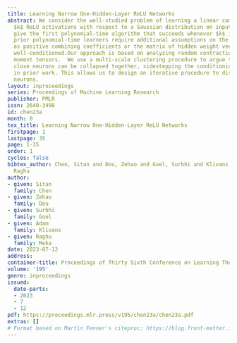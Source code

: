 ```yaml
---
title: Learning Narrow One-Hidden-Layer ReLU Networks
abstract: We consider the well-studied problem of learning a linear combination of
  $k$ ReLU activations with respect to a Gaussian distribution on inputs in $d$ dimensions.  We
  give the first polynomial-time algorithm that succeeds whenever $k$ is a constant.  All
  prior polynomial-time learners require additional assumptions on the network, such
  as positive combining coefficients or the matrix of hidden weight vectors being
  well-conditioned.Our approach is based on analyzing random contractions of higher-order
  moment tensors.  We use a multi-scale clustering procedure to argue that sufficiently
  close neurons can be collapsed together, sidestepping the conditioning issues present
  in prior work. This allows us to design an iterative procedure to discover individual
  neurons.
layout: inproceedings
series: Proceedings of Machine Learning Research
publisher: PMLR
issn: 2640-3498
id: chen23a
month: 0
tex_title: Learning Narrow One-Hidden-Layer ReLU Networks
firstpage: 1
lastpage: 35
page: 1-35
order: 1
cycles: false
bibtex_author: Chen, Sitan and Dou, Zehao and Goel, Surbhi and Klivans, Adam and Meka,
  Raghu
author:
- given: Sitan
  family: Chen
- given: Zehao
  family: Dou
- given: Surbhi
  family: Goel
- given: Adam
  family: Klivans
- given: Raghu
  family: Meka
date: 2023-07-12
address: 
container-title: Proceedings of Thirty Sixth Conference on Learning Theory
volume: '195'
genre: inproceedings
issued:
  date-parts:
  - 2023
  - 7
  - 12
pdf: https://proceedings.mlr.press/v195/chen23a/chen23a.pdf
extras: []
# Format based on Martin Fenner's citeproc: https://blog.front-matter.io/posts/citeproc-yaml-for-bibliographies/
---
```

